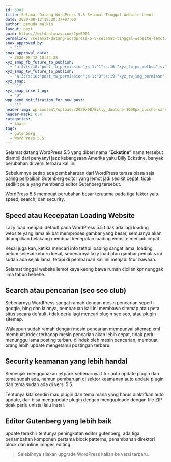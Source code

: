 ```yaml
---
id: 6901
title: Selamat Datang WordPress 5.5 Selamat Tinggal Website Lemot
date: 2020-08-12T18:20:37+07:00
author: pemuda malkis
layout: post
guid: https://wildanfauzy.com/?p=6901
permalink: /selamat-datang-wordpress-5-5-selamat-tinggal-website-lemot/
snax_approved_by:
  - "1"
snax_approval_data:
  - 2020-08-12 18:24:28
xyz_smap_fb_future_to_publish:
  - 'a:3:{s:18:"post_fb_permission";s:1:"1";s:16:"xyz_fb_po_method";s:1:"2";s:14:"xyz_fb_message";s:52:"{BLOG_TITLE} - {POST_TITLE}{POST_EXCERPT}{PERMALINK}";}'
xyz_smap_tw_future_to_publish:
  - 'a:3:{s:18:"post_tw_permission";s:1:"0";s:19:"xyz_tw_img_permissn";s:1:"1";s:14:"xyz_tw_message";s:26:"{POST_TITLE} - {PERMALINK}";}'
xyz_smap:
  - "1"
xyz_smap_insert_og:
  - "0"
wpp_send_notification_for_new_post:
  - "1"
header-img: wp-content/uploads/2020/08/Billy_duotone-1000px_quiche-sans-top.png
header-mask: 0.4
categories:
  - Share
tags:
  - gutenberg
  - WordPress 5.5
---
```

Selamat datang WordPress 5.5 yang diberi nama &#8220;**Eckstine&#8221;** nama tersebut diambil dari penyanyi jazz kebangsaan Amerika yaitu Billy Eckstine, banyak perubahan di versi terbaru kali ini.

Sebelumnya setiap ada pembaharuan dari WordPress terasa biasa saja paling perbaikan Gutenberg editor yang lemot jadi sedikit cepat, tidak sedikit pula yang membenci editor Gutenberg tersebut.

WordPress 5.5 membuat perubahan besar terutama pada tiga faktor yaitu speed, search, dan security.

## Speed atau Kecepatan Loading Website

Lazy load menjadi default pada WordPress 5.5 tidak ada lagi loading website yang lama akibat memproses gambar yang besar, semuanya akan ditampilkan belakang membuat kecepatan loading website menjadi cepat.

Kesal juga kan, ketika mencari info tetapi loading sangat lama, loading belum selesai keburu kesal, sebenarnya lazy load atau gambar pemalas ini sudah ada sejak lama, tetapi di pembaruan kali ini menjadi fitur bawaan.

Selamat tinggal website lemot kaya keong bawa rumah cicilan kpr nunggak lima tahun hehehe.

## Search atau pencarian (seo seo club)

Sebenarnya WordPress sangat ramah dengan mesin pencarian seperti google, bing dan lainnya, pembaruan kali ini membawa sitemap atau peta situs secara default, tidak perlu lagi mencari plugin seo seo, atau plugin sitemap.

Walaupun sudah ramah dengan mesin pencarian mempunyai sitemap.xml membuat indek terhadap mesin pencarian akan lebih cepat, tidak perlu menunggu lama posting terbaru diindek oleh mesin pencarian, membuat orang lebih update mengetahui postingan terbaru.

## Security keamanan yang lebih handal

Semenjak menggunakan jetpack sebenarnya fitur auto update plugin dan tema sudah ada, namun pembaruan di sektor keamanan auto update plugin dan tema sudah ada di versi 5.5.

Tentunya kita sendiri mau plugin dan tema mana yang harus diaktifkan auto update, dan bisa mengupdate plugin dengan menguploade dengan file ZIP tidak perlu unistal lalu instal.

## Editor Gutenberg yang lebih baik

update terakhir tentunya peningkatan editor gutenberg, ada tiga penambahan komponen pertama block patterns, penambahan direktori block dan inline images editing.

<blockquote class="wp-block-quote">
  <p>
    Selebihnya silakan upgrade WordPress kalian ke versi terbaru.
  </p>
</blockquote>